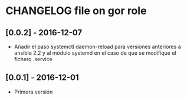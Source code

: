 # CHANGELOG file on gor role


## [0.0.2] - 2016-12-07
- Añadir el paso systemctl daemon-reload para versiones anteriores a ansible 2.2 y al módulo systemd en el caso de que se modifique el fichero .service

## [0.0.1] - 2016-12-01
- Primera versión
